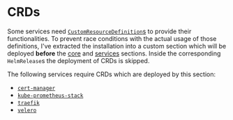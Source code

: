 # CRDs

Some services need [`CustomResourceDefinition`s](https://kubernetes.io/docs/tasks/extend-kubernetes/custom-resources/custom-resource-definitions/) to provide their functionalities. To prevent race conditions with the actual usage of those definitions, I've extracted the installation into a custom section which will be deployed **before** the [core](/cluster/core/) and [services](/cluster/services/) sections. Inside the corresponding `HelmRelease`s the deployment of CRDs is skipped.

The following services require CRDs which are deployed by this section:

- [`cert-manager`](/cluster/core/cert-manager/)
- [`kube-prometheus-stack`](/cluster/services/monitoring/kube-prometheus-stack/)
- [`traefik`](/cluster/core/traefik/)
- [`velero`](/cluster/core/velero/)

